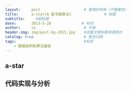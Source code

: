```yaml
---
layout:     post                    # 使用的布局（不需要改）
title:      a-star(A-星寻路算法)               # 标题 
subtitle:     #副标题
date:       2015-5-20              # 时间
author:     co                      # 作者
header-img: img/post-bg-2015.jpg    #这篇文章标题背景图片
catalog: true                       # 是否归档
tags:                               #标签
    - 数据结构和算法基础
---
```

## a-star
## 代码实现与分析
